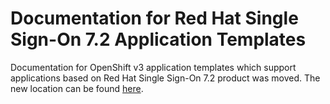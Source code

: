 # Documentation for Red Hat Single Sign-On 7.2 Application Templates

Documentation for OpenShift v3 application templates which support applications based on Red Hat Single Sign-On 7.2 product was moved. The new location can be found [here](https://github.com/jboss-container-images/redhat-sso-7-openshift-image/tree/sso72-dev/docs).
